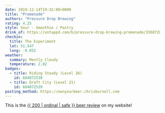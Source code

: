 ```yaml
---
date: 2019-12-14T19:32:08+0000
title: "Promenade"
authors: "Pressure Drop Brewing"
rating: 4.25
style: Sour - Smoothie / Pastry
drink_of: https://untappd.com/b/pressure-drop-brewing-promenade/3368728
checkin:
  title: The Experiment
  lat: 51.547
  long: -0.052
weather:
  summary: Mostly Cloudy
  temperature: 2.82
badges:
  - title: Riding Steady (Level 26)
    id: 604072538
  - title: Draft City (Level 21)
    id: 604072539
posting_method: https://ownyourbeer.chrisburnell.com
---
```


<p class=" [ box ] [ center ] [ gamma ] ">This is the <a href="/beer/">{{ 200 | ordinal | safe }} beer review</a> on my website!</p>
